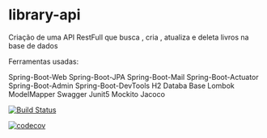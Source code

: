 # library-api
Criação de uma API RestFull que busca , cria , atualiza e deleta livros na base de dados

Ferramentas usadas:

Spring-Boot-Web
Spring-Boot-JPA
Spring-Boot-Mail
Spring-Boot-Actuator
Spring-Boot-Admin
Spring-Boot-DevTools
H2 Databa Base
Lombok
ModelMapper
Swagger
Junit5
Mockito
Jacoco


[![Build Status](https://travis-ci.org/baco999/library-api.svg?branch=master)](https://travis-ci.org/baco999/library-api)

[![codecov](https://codecov.io/gh/baco999/library-api/branch/master/graph/badge.svg)](https://codecov.io/gh/baco999/library-api)
